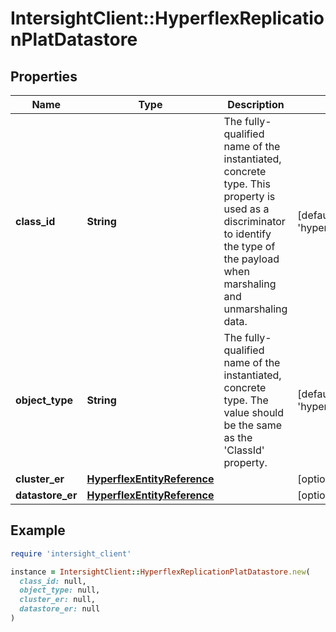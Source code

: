# IntersightClient::HyperflexReplicationPlatDatastore

## Properties

| Name | Type | Description | Notes |
| ---- | ---- | ----------- | ----- |
| **class_id** | **String** | The fully-qualified name of the instantiated, concrete type. This property is used as a discriminator to identify the type of the payload when marshaling and unmarshaling data. | [default to &#39;hyperflex.ReplicationPlatDatastore&#39;] |
| **object_type** | **String** | The fully-qualified name of the instantiated, concrete type. The value should be the same as the &#39;ClassId&#39; property. | [default to &#39;hyperflex.ReplicationPlatDatastore&#39;] |
| **cluster_er** | [**HyperflexEntityReference**](HyperflexEntityReference.md) |  | [optional] |
| **datastore_er** | [**HyperflexEntityReference**](HyperflexEntityReference.md) |  | [optional] |

## Example

```ruby
require 'intersight_client'

instance = IntersightClient::HyperflexReplicationPlatDatastore.new(
  class_id: null,
  object_type: null,
  cluster_er: null,
  datastore_er: null
)
```

